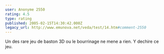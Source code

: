 ```yaml
---
user: Anonyme 2550
rating: 4.5
type: rating
published: 2005-02-15T14:30:42.000Z
legacy_url: http://www.emunova.net/veda/test/14.htm#comment-2550
---
```

Un des rare jeu de baston 3D ou le bourrinage ne mene a rien.
Y dechire ce jeu.